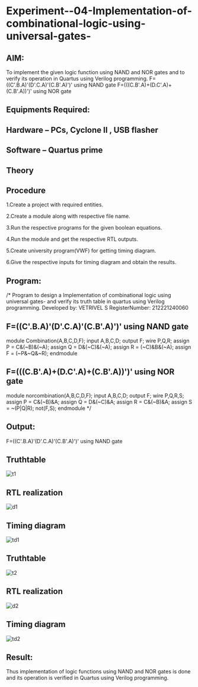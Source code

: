 # Experiment--04-Implementation-of-combinational-logic-using-universal-gates-
## AIM:
To implement the given logic function using NAND and NOR gates and to verify its operation in Quartus using Verilog programming.
F=((C'.B.A)'(D'.C.A)'(C.B'.A)')' using NAND gate
F=(((C.B'.A)+(D.C'.A)+(C.B'.A))')' using NOR gate


## Equipments Required:
## Hardware – PCs, Cyclone II , USB flasher
## Software – Quartus prime
## Theory

## Procedure

1.Create a project with required entities.

2.Create a module along with respective file name.

3.Run the respective programs for the given boolean equations.

4.Run the module and get the respective RTL outputs.

5.Create university program(VWF) for getting timing diagram.

6.Give the respective inputs for timing diagram and obtain the results.


## Program:
/*
Program to design a Implementation of combinational logic using universal gates-  and verify its truth table in quartus using Verilog programming.
Developed by: VETRIVEL S
RegisterNumber:  212221240060

## F=((C'.B.A)'(D'.C.A)'(C.B'.A)')' using NAND gate

module Combination(A,B,C,D,F);
input A,B,C,D;
output F;
wire P,Q,R;
assign P = C&(~B)&(~A);
assign Q = D&(~C)&(~A);
assign R = (~C)&B&(~A);
assign F = (~P&~Q&~R);
endmodule

## F=(((C.B'.A)+(D.C'.A)+(C.B'.A))')' using NOR gate

module norcombination(A,B,C,D,F);
input A,B,C,D;
output F;
wire P,Q,R,S;
assign P = C&(~B)&A;
assign Q = D&(~C)&A;
assign R = C&(~B)&A;
assign S = ~(P|Q|R);
not(F,S);
endmodule 
*/

## Output:
F=((C'.B.A)'(D'.C.A)'(C.B'.A)')' using NAND gate
## Truthtable
![t1](https://user-images.githubusercontent.com/95363138/167691146-fac95c73-4cbd-47f4-a627-cddebb0ce75f.png)
##  RTL realization
![d1](https://user-images.githubusercontent.com/95363138/167691183-aee7d0c8-5da6-4b1b-aaa3-81cbf6650318.png)
## Timing diagram 
![td1](https://user-images.githubusercontent.com/95363138/167691207-9c9ea46b-ffd5-4096-bb66-7ff4d3a30fe6.png)
## Truthtable
![t2](https://user-images.githubusercontent.com/95363138/167691277-59432976-237b-4886-9c9f-f56b86a6734d.png)
## RTL realization
![d2](https://user-images.githubusercontent.com/95363138/167691357-53a3ea5b-fa44-461d-92ae-4ee2805b89a6.png)
## Timing diagram
![td2](https://user-images.githubusercontent.com/95363138/167691445-c0598963-6741-4315-9c1b-91a38e488323.png)
## Result:
 Thus implementation of logic functions using NAND and NOR gates is done and its operation is verified in Quartus using Verilog programming.
